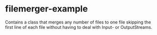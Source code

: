 # filemerger-example
Contains a class that merges any number of files to one file skipping the first line of each file without having to deal with Input- or OutputStreams. 
